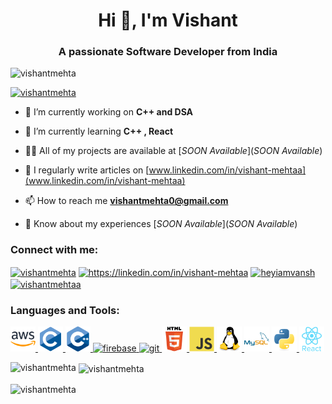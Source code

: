 <h1 align="center">Hi 👋, I'm Vishant</h1>
<h3 align="center">A passionate Software Developer from India</h3>

<p align="left"> <img src="https://komarev.com/ghpvc/?username=vishantmehta&label=Profile%20views&color=190eb4&style=flat" alt="vishantmehta" /> </p>

<p align="left"> <a href="https://github.com/ryo-ma/github-profile-trophy"><img src="https://github-profile-trophy.vercel.app/?username=vishantmehta" alt="vishantmehta" /></a> </p>

- 🔭 I’m currently working on **C++ and DSA**

- 🌱 I’m currently learning **C++ , React**

- 👨‍💻 All of my projects are available at [*SOON Available*](*SOON Available*)

- 📝 I regularly write articles on [www.linkedin.com/in/vishant-mehtaa](www.linkedin.com/in/vishant-mehtaa)

- 📫 How to reach me **vishantmehta0@gmail.com**

- 📄 Know about my experiences [*SOON Available*](*SOON Available*)

<h3 align="left">Connect with me:</h3>
<p align="left">
<a href="https://dev.to/vishantmehta" target="blank"><img align="center" src="https://raw.githubusercontent.com/rahuldkjain/github-profile-readme-generator/master/src/images/icons/Social/devto.svg" alt="vishantmehta" height="30" width="40" /></a>
<a href="https://linkedin.com/in/https://linkedin.com/in/vishant-mehtaa" target="blank"><img align="center" src="https://raw.githubusercontent.com/rahuldkjain/github-profile-readme-generator/master/src/images/icons/Social/linked-in-alt.svg" alt="https://linkedin.com/in/vishant-mehtaa" height="30" width="40" /></a>
<a href="https://instagram.com/heyiamvansh" target="blank"><img align="center" src="https://raw.githubusercontent.com/rahuldkjain/github-profile-readme-generator/master/src/images/icons/Social/instagram.svg" alt="heyiamvansh" height="30" width="40" /></a>
<a href="https://codeforces.com/profile/vishantmehtaa" target="blank"><img align="center" src="https://raw.githubusercontent.com/rahuldkjain/github-profile-readme-generator/master/src/images/icons/Social/codeforces.svg" alt="vishantmehtaa" height="30" width="40" /></a>
</p>

<h3 align="left">Languages and Tools:</h3>
<p align="left"> <a href="https://aws.amazon.com" target="_blank" rel="noreferrer"> <img src="https://raw.githubusercontent.com/devicons/devicon/master/icons/amazonwebservices/amazonwebservices-original-wordmark.svg" alt="aws" width="40" height="40"/> </a> <a href="https://www.cprogramming.com/" target="_blank" rel="noreferrer"> <img src="https://raw.githubusercontent.com/devicons/devicon/master/icons/c/c-original.svg" alt="c" width="40" height="40"/> </a> <a href="https://www.w3schools.com/cpp/" target="_blank" rel="noreferrer"> <img src="https://raw.githubusercontent.com/devicons/devicon/master/icons/cplusplus/cplusplus-original.svg" alt="cplusplus" width="40" height="40"/> </a> <a href="https://firebase.google.com/" target="_blank" rel="noreferrer"> <img src="https://www.vectorlogo.zone/logos/firebase/firebase-icon.svg" alt="firebase" width="40" height="40"/> </a> <a href="https://git-scm.com/" target="_blank" rel="noreferrer"> <img src="https://www.vectorlogo.zone/logos/git-scm/git-scm-icon.svg" alt="git" width="40" height="40"/> </a> <a href="https://www.w3.org/html/" target="_blank" rel="noreferrer"> <img src="https://raw.githubusercontent.com/devicons/devicon/master/icons/html5/html5-original-wordmark.svg" alt="html5" width="40" height="40"/> </a> <a href="https://developer.mozilla.org/en-US/docs/Web/JavaScript" target="_blank" rel="noreferrer"> <img src="https://raw.githubusercontent.com/devicons/devicon/master/icons/javascript/javascript-original.svg" alt="javascript" width="40" height="40"/> </a> <a href="https://www.linux.org/" target="_blank" rel="noreferrer"> <img src="https://raw.githubusercontent.com/devicons/devicon/master/icons/linux/linux-original.svg" alt="linux" width="40" height="40"/> </a> <a href="https://www.mysql.com/" target="_blank" rel="noreferrer"> <img src="https://raw.githubusercontent.com/devicons/devicon/master/icons/mysql/mysql-original-wordmark.svg" alt="mysql" width="40" height="40"/> </a> <a href="https://www.python.org" target="_blank" rel="noreferrer"> <img src="https://raw.githubusercontent.com/devicons/devicon/master/icons/python/python-original.svg" alt="python" width="40" height="40"/> </a> <a href="https://reactjs.org/" target="_blank" rel="noreferrer"> <img src="https://raw.githubusercontent.com/devicons/devicon/master/icons/react/react-original-wordmark.svg" alt="react" width="40" height="40"/> </a> </p>

<p><img align="left" src="https://github-readme-stats.vercel.app/api/top-langs?username=vishantmehta&show_icons=true&locale=en&layout=compact" alt="vishantmehta" /></p>

<p>&nbsp;<img align="center" src="https://github-readme-stats.vercel.app/api?username=vishantmehta&show_icons=true&theme=radical&locale=en" alt="vishantmehta" /></p>

<p><img align="center" src="https://github-readme-streak-stats.herokuapp.com/?user=vishantmehta&theme=dark" alt="vishantmehta" /></p>
